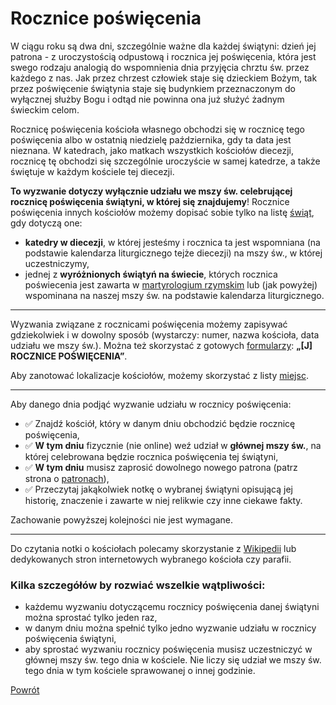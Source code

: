 # Rocznice poświęcenia
W ciągu roku są dwa dni, szczególnie ważne dla każdej świątyni: dzień jej patrona - z uroczystością odpustową i rocznica jej poświęcenia, która jest swego rodzaju analogią do wspomnienia dnia przyjęcia chrztu św. przez każdego z nas. Jak przez chrzest człowiek staje się dzieckiem Bożym, tak przez poświęcenie świątynia staje się budynkiem przeznaczonym do wyłącznej służby Bogu i odtąd nie powinna ona już służyć żadnym świeckim celom.

Rocznicę poświęcenia kościoła własnego obchodzi się w rocznicę tego poświęcenia albo w ostatnią niedzielę października, gdy ta data jest nieznana. W katedrach, jako matkach wszystkich kościołów diecezji, rocznicę tę obchodzi się szczególnie uroczyście w samej katedrze, a także świętuje w każdym kościele tej diecezji.

**To wyzwanie dotyczy wyłącznie udziału we mszy św. celebrującej rocznicę poświęcenia świątyni, w której się znajdujemy**! Rocznice poświęcenia innych kościołów możemy dopisać sobie tylko na listę [świąt](swieta.md), gdy dotyczą one:
- **katedry w diecezji**, w której jesteśmy i rocznica ta jest wspomniana (na podstawie kalendarza liturgicznego tejże diecezji) na mszy św., w której uczestniczymy,
- jednej z **wyróżnionych świątyń na świecie**, których rocznica poświecenia jest zawarta w [martyrologium rzymskim](jak_wybrac_patrona_tytul_patrona_lub_swieto.md) lub (jak powyżej) wspominana na naszej mszy św. na podstawie kalendarza liturgicznego.

---
Wyzwania związane z rocznicami poświęcenia możemy zapisywać gdziekolwiek i w dowolny sposób (wystarczy: numer, nazwa kościoła, data udziału we mszy św.). Można też skorzystać z gotowych [formularzy](wszystkie_materialy_do_pobrania.md): **„[J] ROCZNICE POŚWIĘCENIA”**.

Aby zanotować lokalizacje kościołów, możemy skorzystać z listy [miejsc](jak_zanotowac_miejsca.md).

---
Aby danego dnia podjąć wyzwanie udziału w rocznicy poświęcenia:
- ✅ Znajdź kościół, który w danym dniu obchodzić będzie rocznicę poświęcenia,
- ✅ **W tym dniu** fizycznie (nie online) weź udział w **głównej mszy św.**, na której celebrowana będzie rocznica poświęcenia tej świątyni,
- ✅ **W tym dniu** musisz zaprosić dowolnego nowego patrona (patrz strona o [patronach](patroni.md)),
- ✅ Przeczytaj jakąkolwiek notkę o wybranej świątyni opisującą jej historię, znaczenie i zawarte w niej relikwie czy inne ciekawe fakty.

Zachowanie powyższej kolejności nie jest wymagane.

---
Do czytania notki o kościołach polecamy skorzystanie z [Wikipedii](https://pl.wikipedia.org) lub dedykowanych stron internetowych wybranego kościoła czy parafii.

### Kilka szczegółów by rozwiać wszelkie wątpliwości:
- każdemu wyzwaniu dotyczącemu rocznicy poświęcenia danej świątyni można sprostać tylko jeden raz,
- w danym dniu można spełnić tylko jedno wyzwanie udziału w rocznicy poświęcenia świątyni,
- aby sprostać wyzwaniu rocznicy poświęcenia musisz uczestniczyć w głównej mszy św. tego dnia w kościele. Nie liczy się udział we mszy św. tego dnia w tym kościele sprawowanej o innej godzinie.

[Powrót](index.md)
